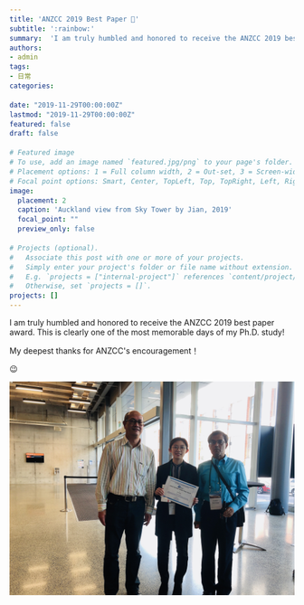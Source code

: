 ```yaml
---
title: 'ANZCC 2019 Best Paper 🥳'
subtitle: ':rainbow:'
summary:  'I am truly humbled and honored to receive the ANZCC 2019 best paper award.'
authors:
- admin
tags:
- 日常
categories:

date: "2019-11-29T00:00:00Z"
lastmod: "2019-11-29T00:00:00Z"
featured: false
draft: false

# Featured image
# To use, add an image named `featured.jpg/png` to your page's folder.
# Placement options: 1 = Full column width, 2 = Out-set, 3 = Screen-width
# Focal point options: Smart, Center, TopLeft, Top, TopRight, Left, Right, BottomLeft, Bottom, BottomRight
image:
  placement: 2
  caption: 'Auckland view from Sky Tower by Jian, 2019'
  focal_point: ""
  preview_only: false

# Projects (optional).
#   Associate this post with one or more of your projects.
#   Simply enter your project's folder or file name without extension.
#   E.g. `projects = ["internal-project"]` references `content/project/deep-learning/index.md`.
#   Otherwise, set `projects = []`.
projects: []
---
```


I am truly humbled and honored to receive the ANZCC 2019 best paper award. This is clearly one of the most memorable days of my Ph.D. study!

My deepest thanks for ANZCC's encouragement！

😉

![test](nz.JPG)

